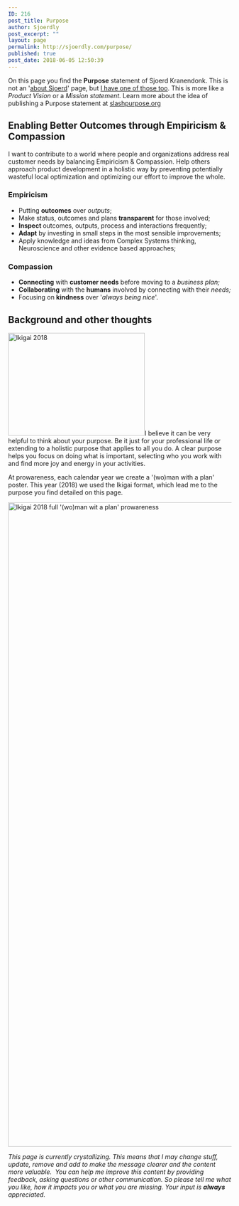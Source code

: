 ```yaml
---
ID: 216
post_title: Purpose
author: Sjoerdly
post_excerpt: ""
layout: page
permalink: http://sjoerdly.com/purpose/
published: true
post_date: 2018-06-05 12:50:39
---
```

On this page you find the <strong>Purpose</strong> statement of Sjoerd Kranendonk. This is not an '<a href="http://sjoerdly.com/about-sjoerd/">about Sjoerd</a>' page, but <a href="http://sjoerdly.com/about-sjoerd/">I have one of those too</a>. This is more like a <em>Product Vision</em> or a <em>Mission statement. </em>Learn more about the idea of publishing a Purpose statement at <a href="https://slashpurpose.org/">slashpurpose.org</a>
<h2>Enabling Better Outcomes through Empiricism &amp; Compassion</h2>
I want to contribute to a world where people and organizations address real customer needs by balancing Empiricism &amp; Compassion. Help others approach product development in a holistic way by preventing potentially wasteful local optimization and optimizing our effort to improve the whole.
<h3>Empiricism</h3>
<ul>
 	<li>Putting <strong>outcomes</strong> over <em>outputs</em>;</li>
 	<li>Make status, outcomes and plans <strong>transparent</strong> for those involved;</li>
 	<li><strong>Inspect </strong>outcomes, outputs, process and interactions frequently;</li>
 	<li><strong>Adapt</strong> by investing in small steps in the most sensible improvements;</li>
 	<li>Apply knowledge and ideas from Complex Systems thinking, Neuroscience and other evidence based approaches;</li>
</ul>
<h3>Compassion</h3>
<ul>
 	<li><strong>Connecting</strong> with <strong>customer needs</strong> before moving to a <em>business plan;</em></li>
 	<li><strong>Collaborating</strong> with the <strong>humans</strong> involved by connecting with their <em>needs;</em></li>
 	<li>Focusing on <strong>kindness</strong> over '<em>always being nice</em>'.</li>
</ul>
<h2></h2>
<h2>Background and other thoughts</h2>
<a href="http://sjoerdly.com/wp/wp-content/uploads/2018/06/Ikigai2018.jpg"><img class="wp-image-217 alignright" src="http://sjoerdly.com/wp/wp-content/uploads/2018/06/Ikigai2018.jpg" alt="Ikigai 2018" width="308" height="231" /></a>I believe it can be very helpful to think about your purpose. Be it just for your professional life or extending to a holistic purpose that applies to all you do. A clear purpose helps you focus on doing what is important, selecting who you work with and find more joy and energy in your activities.

At prowareness, each calendar year we create a '(wo)man with a plan' poster. This year (2018) we used the Ikigai format, which lead me to the purpose you find detailed on this page.

<a href="http://sjoerdly.com/wp/wp-content/uploads/2018/06/Ikigai2018_full.jpg"><img class="size-full wp-image-218 aligncenter" src="http://sjoerdly.com/wp/wp-content/uploads/2018/06/Ikigai2018_full.jpg" alt="Ikigai 2018 full '(wo)man wit a plan' prowareness" width="2048" height="1449" /></a>

<em>This page is currently crystallizing. This means that I may change stuff, update, remove and add to make the message clearer and the content more valuable.  You can help me improve this content by providing feedback, asking questions or other communication. So please tell me what you like, how it impacts you or what you are missing. Your input is <strong>always</strong> appreciated.</em>
